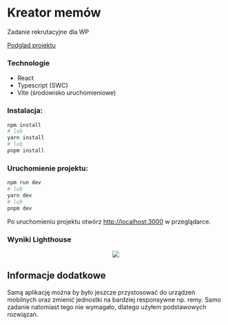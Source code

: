 # Kreator memów

Zadanie rekrutacyjne dla WP

<a href="https://wp-meme-creator.onrender.com/">Podgląd projektu</a>

### Technologie

- React
- Typescript (SWC)
- Vite (środowisko uruchomieniowe)

### Instalacja:

```bash
npm install
# lub
yarn install
# lub
pnpm install
```

### Uruchomienie projektu:

```bash
npm run dev
# lub
yarn dev
# lub
pnpm dev
```

Po uruchomieniu projektu otwórz <a href="http://localhost:3000/">http://localhost:3000</a> w przeglądarce.


### Wyniki Lighthouse
<div align="center">
<img src="https://github.com/user-attachments/assets/dea6daa6-49f4-4631-9ff4-064eba572a6c" />
</div>


## Informacje dodatkowe
Samą aplikację można by było jeszcze przystosować do urządzeń mobilnych oraz zmienić jednostki na bardziej responsywne np. remy. Samo zadanie natomiast tego nie wymagało, dlatego użyłem podstawowych rozwiązań.


